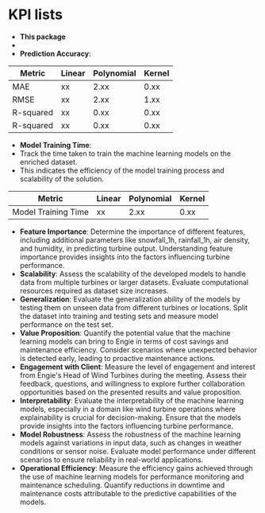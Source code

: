 # KPI lists

- **This package**
- 
- **Prediction Accuracy**: 

| Metric     | Linear | Polynomial | Kernel |
|------------|--------|------------|--------|
| MAE        | xx     | 2.xx       | 0.xx   |
| RMSE       | xx     | 2.xx       | 1.xx   |
| R-squared  | xx     | 0.xx       | 0.xx   |
| R-squared  | xx     | 0.xx       | 0.xx   |


- **Model Training Time**: 
- Track the time taken to train the machine learning models on the enriched dataset. 
- This indicates the efficiency of the model training process and scalability of the solution.


| Metric     | Linear | Polynomial | Kernel |
|------------|--------|------------|--------|
| Model Training Time        | xx     | 2.xx       | 0.xx   |

- **Feature Importance**: Determine the importance of different features, including additional parameters like snowfall_1h, rainfall_1h, air density, and humidity, in predicting turbine output. Understanding feature importance provides insights into the factors influencing turbine performance.
- **Scalability**: Assess the scalability of the developed models to handle data from multiple turbines or larger datasets. Evaluate computational resources required as dataset size increases.
- **Generalization**: Evaluate the generalization ability of the models by testing them on unseen data from different turbines or locations. Split the dataset into training and testing sets and measure model performance on the test set.
- **Value Proposition**: Quantify the potential value that the machine learning models can bring to Engie in terms of cost savings and maintenance efficiency. Consider scenarios where unexpected behavior is detected early, leading to proactive maintenance actions.
- **Engagement with Client**: Measure the level of engagement and interest from Engie's Head of Wind Turbines during the meeting. Assess their feedback, questions, and willingness to explore further collaboration opportunities based on the presented results and value proposition.
- **Interpretability**: Evaluate the interpretability of the machine learning models, especially in a domain like wind turbine operations where explainability is crucial for decision-making. Ensure that the models provide insights into the factors influencing turbine performance.
- **Model Robustness**: Assess the robustness of the machine learning models against variations in input data, such as changes in weather conditions or sensor noise. Evaluate model performance under different scenarios to ensure reliability in real-world applications.
- **Operational Efficiency**: Measure the efficiency gains achieved through the use of machine learning models for performance monitoring and maintenance scheduling. Quantify reductions in downtime and maintenance costs attributable to the predictive capabilities of the models.
